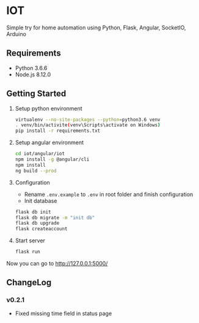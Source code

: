 # IOT
Simple try for home automation using Python, Flask, Angular, SocketIO, Arduino

## Requirements
* Python 3.6.6
* Node.js 8.12.0

## Getting Started
1. Setup python environment
    ```bash
    virtualenv --no-site-packages --python=python3.6 venv 
    . venv/bin/activite(venv\Scripts\activate on Windows)
    pip install -r requirements.txt
    ```
2. Setup angular environment
	```bash
    cd iot/angular/iot
    npm install -g @angular/cli
    npm install
    ng build --prod
	```
3. Configuration

    - Rename ```.env.example``` to ```.env``` in root folder and finish configuration
    - Init database
    ```bash
    flask db init
    flask db migrate -m "init db"
    flask db upgrade
    flask createaccount
    ```
4. Start server
    ```bash
    flask run
    ```
Now you can go to http://127.0.0.1:5000/
## ChangeLog
### v0.2.1
* Fixed missing time field in status page
